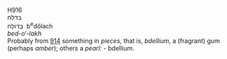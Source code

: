 <body>
  <p>H916<br>  בּדלח  <br> בְּדוֹלַח  ‎  b<sup>e</sup>dôlach  <br><i>bed-o‘-lakh </i><br>Probably from <a href="h0914.htm">914</a>  something in <i>pieces</i>, that is, <i>bdellium</i>, a (fragrant) gum (perhaps <i>amber</i>); others a <i>pearl: - </i>bdellium.<br></p>
 </body>